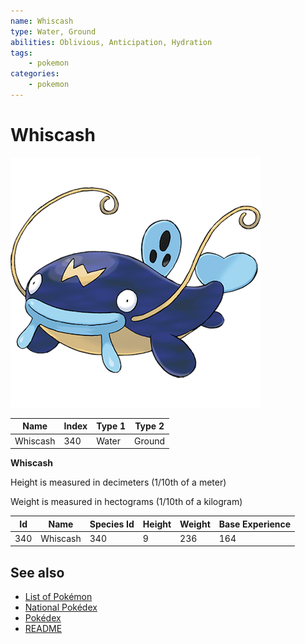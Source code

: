 ```yaml
---
name: Whiscash
type: Water, Ground
abilities: Oblivious, Anticipation, Hydration
tags:
    - pokemon
categories:
    - pokemon
---
```


# Whiscash


![Whiscash](images/340.png)

| **Name** | **Index** | **Type 1** | **Type 2** |
|----|----|----|----|
| Whiscash | 340 | Water | Ground  |

**Whiscash** 


Height is measured in decimeters (1/10th of a meter)

Weight is measured in hectograms (1/10th of a kilogram)

| **Id** | **Name** | **Species Id** | **Height** | **Weight** | **Base Experience** |
|--------|----------|----------------|------------|------------|---------------------|
| 340 | Whiscash | 340 | 9 | 236 | 164 |


## See also

- [List of Pokémon](../pokemon.md)
- [National Pokédex](../national_pokedex.md)
- [Pokédex](../pokedex.md)
- [README](../README.md)
